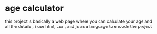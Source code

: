 # age calculator
this project is basically a web page where you can calculate your age and all the details , i use html, css , and js as a language to encode the project

